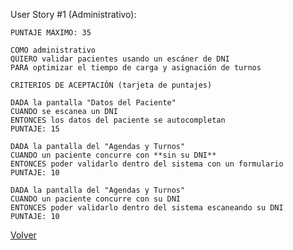 User Story #1 (Administrativo):

    PUNTAJE MÁXIMO: 35
    
    COMO administrativo
    QUIERO validar pacientes usando un escáner de DNI
    PARA optimizar el tiempo de carga y asignación de turnos
    
    CRITERIOS DE ACEPTACIÓN (tarjeta de puntajes)

    DADA la pantalla "Datos del Paciente" 
    CUANDO se escanea un DNI
    ENTONCES los datos del paciente se autocompletan
    PUNTAJE: 15

    DADA la pantalla del "Agendas y Turnos"
    CUANDO un paciente concurre con **sin su DNI**
    ENTONCES poder validarlo dentro del sistema con un formulario
    PUNTAJE: 10

    DADA la pantalla del "Agendas y Turnos"
    CUANDO un paciente concurre con su DNI
    ENTONCES poder validarlo dentro del sistema escaneando su DNI
    PUNTAJE: 10

[Volver](/workshop.md)